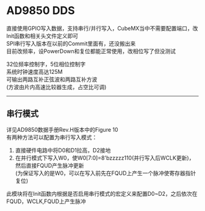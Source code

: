 # AD9850 DDS

直接使用GPIO写入数据，支持串行/并行写入，CubeMX当中不需要配置端口，改Init函数和相关头文件定义即可  
SPI串行写入版本在以前的Commit里面有，还没搬出来  
目前改频率，设PowerDown和复位都能正常使用，改相位写了但没测试

32位频率控制字，5位相位控制字  
系统时钟速度高达125M  
可输出两路互补正弦波和两路互补方波  
(方波由片内高速比较器生成，占空比可调)  

***
## 串行模式
详见AD9850数据手册Rev.H版本中的Figure 10  
有两种方法可以配置为串行写入模式：
1. 直接硬件电路中将D0和D1拉高，D2接地
2. 在并行模式下写入W0，使W0[7:0]=8'bzzzzz110(并行写入后WCLK更新)，然后直接FQUD产生脉冲更新  
(为保证写入的是W0，可以在写入前先在FQUD上产生一个脉冲使寄存器指针复位)  

此模块将在Init函数内根据是否启用串行模式的宏定义来配置D0~D2，之后依次在FQUD，WCLK,FQUD上产生脉冲